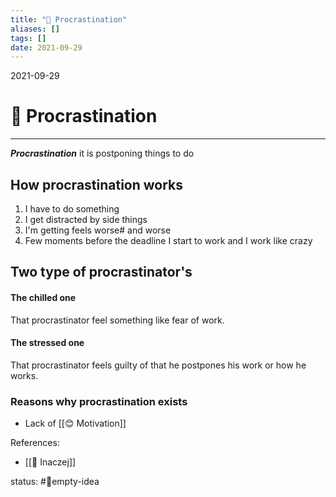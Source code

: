 ```yaml
---
title: "🤡 Procrastination"
aliases: []
tags: []
date: 2021-09-29
---
```

2021-09-29
# 🤡 Procrastination
___
***Procrastination*** it is postponing things to do

## How procrastination works
1. I have to do something
2. I get distracted by side things
3. I'm getting feels worse# and worse
4. Few moments before the deadline I start to work and I work like crazy

## Two type of procrastinator's
#### The chilled one
That procrastinator feel something like fear of work. 

#### The stressed one
That procrastinator feels guilty of that he postpones his work or how he works.

### Reasons why procrastination exists
* Lack of [[😊 Motivation]]

References:
* [[🦄 Inaczej]]

status: #💭empty-idea